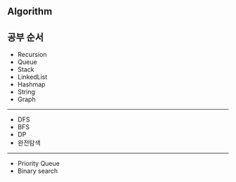 ## Algorithm

## 공부 순서
- Recursion
- Queue
- Stack
- LinkedList
- Hashmap
- String
- Graph

----

- DFS
- BFS
- DP
- 완전탐색

----

- Priority Queue
- Binary search
